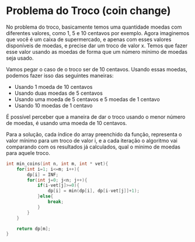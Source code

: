 # Problema do Troco (coin change)


No problema do troco, basicamente temos uma quantidade moedas com diferentes valores, como 1, 5 e 10 centavos por exemplo. Agora imaginemos que você é um caixa de supermercado, e apenas com esses valores disponíveis de moedas, e precise dar um troco de valor x. Temos que fazer esse valor usando as moedas de forma que um número mínimo de moedas seja usado.

Vamos pegar o caso de o troco ser de 10 centavos. Usando essas moedas, podemos fazer isso das seguintes maneiras:

* Usando 1 moeda de 10 centavos
* Usando duas moedas de 5 centavos
* Usando uma moeda de 5 centavos e 5 moedas de 1 centavo
* Usando 10 moedas de 1 centavo

É possível perceber que a maneira de dar o troco usando o menor número de moedas, é usando uma moeda de 10 centavos.

Para a solução, cada índice do array preenchido da função, representa o valor mínimo para um troco de valor i, e a cada iteração o algoritmo vai comparando com os resultados já calculados, qual o minimo de moedas para aquele troco.

```cpp
int min_coins(int n, int m, int * vet){
    for(int i=1; i<=m; i++){
        dp[i] = INF;
        for(int j=0; j<n; j++){
            if(i-vet[j]>=0){
                dp[i] = min(dp[i], dp[i-vet[j]]+1);
            }else{
                break;
            }
        }
    }

    return dp[m];
}
```